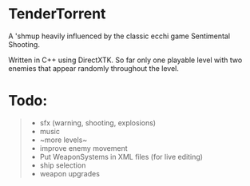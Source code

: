 # TenderTorrent

A 'shmup heavily influenced by the classic ecchi game Sentimental Shooting.

Written in C++ using DirectXTK. So far only one playable level with two enemies that appear randomly throughout the level.



# Todo:
>- sfx (warning, shooting, explosions)
>- music
>- ~more levels~
>- improve enemy movement
>- Put WeaponSystems in XML files (for live editing)
>- ship selection
>- weapon upgrades